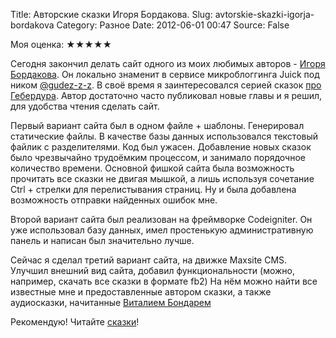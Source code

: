Title: Авторские сказки Игоря Бордакова.
Slug: avtorskie-skazki-igorja-bordakova
Category: Разное
Date: 2012-06-01 00:47
Source: False

Моя оценка: ★★★★★

Сегодня закончил делать сайт одного из моих любимых авторов - [Игоря Бордакова](http://bordakov.ru). Он локально знаменит в сервисе микроблоггинга Juick под ником [@gudez-z-z](http://juick.com/gudez-z-z). В своё время я заинтересовался серией сказок [про Гебердура](http://bordakov.ru/category/geberdur). Автор достаточно часто публиковал новые главы и я решил, для удобства чтения сделать сайт.

Первый вариант сайта был в одном файле + шаблоны. Генерировал статические файлы. В качестве базы данных использовался текстовый файлик с разделителями. Код был ужасен. Добавление новых сказок было чрезвычайно трудоёмким процессом, и занимало порядочное количество времени. Основной фишкой сайта была возможность прочитать все сказки не двигая мышкой, а лишь используя сочетание Ctrl + стрелки для перелистывания страниц. Ну и была добавлена возможность отправки найденных ошибок мне.

Второй вариант сайта был реализован на фреймворке Codeigniter. Он уже использовал базу данных, имел простенькую административную панель и написан был значительно лучше.

Сейчас я сделал третий вариант сайта, на движке Maxsite CMS. Улучшил внешний вид сайта, добавил функциональности (можно, например, скачать все сказки в формате fb2) На нём можно найти все известные мне и предоставленные автором сказки, а также аудиосказки, начитанные [Виталием Бондарем](http://www.sorokavorona.com/)

Рекомендую! Читайте [сказки](http://bordakov.ru)!
